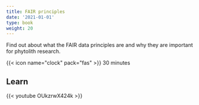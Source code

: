 ```yaml
---
title: FAIR principles
date: '2021-01-01'
type: book
weight: 20
---
```


Find out about what the FAIR data principles are and why they are important for phytolith research.

<!--more-->

{{< icon name="clock" pack="fas" >}} 30 minutes

## Learn

{{< youtube OUkzrwX424k >}}
